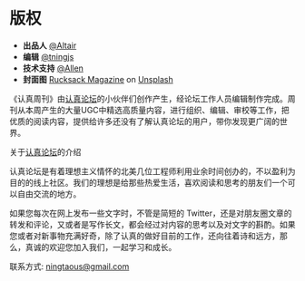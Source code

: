 # 版权

- **出品人** [@Altair](http://renzhen1024.com/u/Altair)
- **编辑** [@tningjs](http://renzhen1024.com/u/tningjs)
- **技术支持** [@Allen](http://renzhen1024.com/u/allen)
- **封面图** [Rucksack Magazine](https://unsplash.com/photos/0IheB5Ar4H0?utm_source=unsplash&utm_medium=referral&utm_content=creditCopyText) on [Unsplash](https://unsplash.com/?utm_source=unsplash&utm_medium=referral&utm_content=creditCopyText)

《认真周刊》由[认真论坛](https://renzhen1024.com)的小伙伴们创作产生，经论坛工作人员编辑制作完成。周刊从本周产生的大量UGC中精选高质量内容，进行组织、编辑、审校等工作，把优质的阅读内容，提供给许多还没有了解认真论坛的用户，带你发现更广阔的世界。

关于[认真论坛](https://renzhen1024.com)的介绍

认真论坛是有着理想主义情怀的北美几位工程师利用业余时间创办的，不以盈利为目的的线上社区。我们的理想是给那些热爱生活，喜欢阅读和思考的朋友们一个可以自由交流的地方。

如果您每次在网上发布一些文字时，不管是简短的 Twitter，还是对朋友圈文章的转发和评论，又或者是写作长文，都会经过对内容的思考以及对文字的斟酌。如果您或者对新事物充满好奇，除了认真的做好目前的工作，还向往着诗和远方，那么，真诚的欢迎您加入我们，一起学习和成长。

联系方式: ningtaous@gmail.com